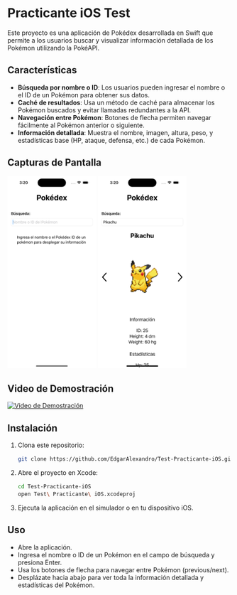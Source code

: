 # Practicante iOS Test

Este proyecto es una aplicación de Pokédex desarrollada en Swift que permite a los usuarios buscar y visualizar información detallada de los Pokémon utilizando la PokéAPI. 

## Características

- **Búsqueda por nombre o ID**: Los usuarios pueden ingresar el nombre o el ID de un Pokémon para obtener sus datos.
- **Caché de resultados**: Usa un método de caché para almacenar los Pokémon buscados y evitar llamadas redundantes a la API.
- **Navegación entre Pokémon**: Botones de flecha permiten navegar fácilmente al Pokémon anterior o siguiente.
- **Información detallada**: Muestra el nombre, imagen, altura, peso, y estadísticas base (HP, ataque, defensa, etc.) de cada Pokémon.

## Capturas de Pantalla

<img src="./Media/Main.png" alt="Pantalla de Inicio" width="200"/>
<img src="./Media/Pikachu.png" alt="Pantalla de Detalles" width="200"/>

## Video de Demostración
[![Video de Demostración](https://img.youtube.com/vi/auOZZPLv2Ro/0.jpg)](https://youtu.be/auOZZPLv2Ro)

## Instalación

1. Clona este repositorio:
    ```sh
    git clone https://github.com/EdgarAlexandro/Test-Practicante-iOS.git
    ```
2. Abre el proyecto en Xcode:
    ```sh
    cd Test-Practicante-iOS
    open Test\ Practicante\ iOS.xcodeproj
    ```
3. Ejecuta la aplicación en el simulador o en tu dispositivo iOS.

## Uso

- Abre la aplicación.
- Ingresa el nombre o ID de un Pokémon en el campo de búsqueda y presiona Enter.
- Usa los botones de flecha para navegar entre Pokémon (previous/next).
- Desplázate hacia abajo para ver toda la información detallada y estadísticas del Pokémon.
